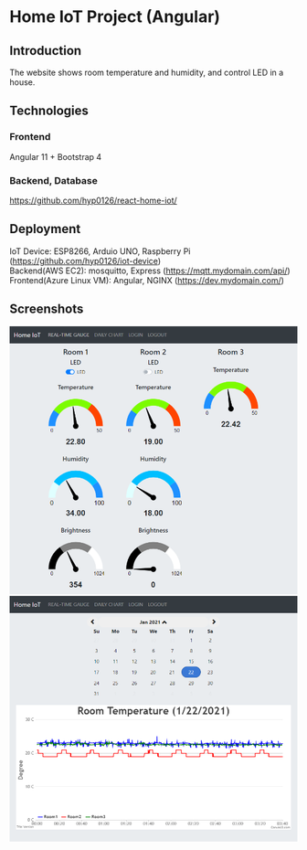 # Home IoT Project (Angular)

## Introduction
The website shows room temperature and humidity, and control LED in a house.

## Technologies
### Frontend
Angular 11 + Bootstrap 4<br/>
### Backend, Database
https://github.com/hyp0126/react-home-iot/

## Deployment
IoT Device: ESP8266, Arduio UNO, Raspberry Pi (https://github.com/hyp0126/iot-device)<br/>
Backend(AWS EC2): mosquitto, Express (https://mqtt.mydomain.com/api/)<br/>
Frontend(Azure Linux VM): Angular, NGINX (https://dev.mydomain.com/)<br/>

## Screenshots
<p align="center">
  <img src="https://github.com/hyp0126/angular-home-iot/blob/master/RealTimeGuage.png?raw=true" width="700" />
  <img src="https://github.com/hyp0126/angular-home-iot/blob/master/DailyChart.png?raw=true" width="700" />
</p>

